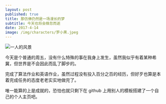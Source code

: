 ```yaml
---
layout: post
published: true
title: 那仿佛仍然是一场漫长的梦
subtitle: 今天也将会倏忽而逝
date: 2017-4-14
image: /img/characters/罗小黑.jpeg
---
```

![一人的风景]({{site.baseurl}}/img/lonliness-2.jpeg)

今天是个普通的周五，没有什么特殊的事在我身上发生，虽然我似乎有着某种希冀，但世界是不会因此而乱了脚步的。

完成了算法作业和英语作业，虽然过程没有投入百分之百的经历，但好歹也算是本着完成任务的态度老老实实地做完了。

唯一能算的上是成就的，恐怕也就只剩下在 github 上用别人的模板搭建了一个自己的个人主页吧。
